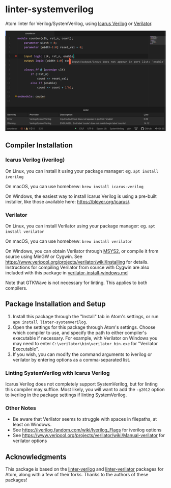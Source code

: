 # linter-systemverilog

Atom linter for Verilog/SystemVerilog, using [Icarus Verilog](http://iverilog.icarus.com) or [Verilator](https://www.veripool.org/wiki/verilator).  

![Screenshot](https://raw.githubusercontent.com/a2k-hanlon/linter-systemverilog/master/screenshot.png)


## Compiler Installation

### Icarus Verilog (iverilog)

On Linux, you can install it using your package manager: eg. ```apt install iverilog```

On macOS, you can use homebrew: ```brew install icarus-verilog```

On Windows, the easiest way to install Icarus Verilog is using a pre-built installer, like those available here: https://bleyer.org/icarus/.

### Verilator

On Linux, you can install Verilator using your package manager: eg. ```apt install verilator```

On macOS, you can use homebrew: ```brew install verilator```

On Windows, you can obtain Verilator through [MSYS2](https://www.msys2.org/), or compile it from source using MinGW or Cygwin. See https://www.veripool.org/projects/verilator/wiki/Installing for details. Instructions for compiling Verilator from source with Cygwin are also included with this package in [verilator-install-windows.md](https://github.com/a2k-hanlon/linter-systemverilog/blob/master/verilator-install-windows.md)

Note that GTKWave is not necessary for linting. This applies to both compilers.


## Package Installation and Setup

1. Install this package through the "Install" tab in Atom's settings, or run ```apm install linter-systemverilog```.
2. Open the settings for this package through Atom's settings. Choose which compiler to use, and specify the path to either compiler's executable if necessary. For example, with Verilator on Windows you may need to enter ```C:\verilator\bin\verilator_bin.exe``` for "Verilator Executable".
3. If you wish, you can modify the command arguments to iverilog or verilator by entering options as a comma-separated list.

### Linting SystemVerilog with Icarus Verilog

Icarus Verilog does not completely support SystemVerilog, but for linting this compiler may suffice. Most likely, you will want to add the ```-g2012``` option to iverilog in the package settings if linting SystemVerilog.

### Other Notes

- Be aware that Verilator seems to struggle with spaces in filepaths, at least on Windows.
- See https://iverilog.fandom.com/wiki/Iverilog_Flags for iverilog options
- See https://www.veripool.org/projects/verilator/wiki/Manual-verilator for verilator options


## Acknowledgments

This package is based on the [linter-verilog](https://github.com/manucorporat/linter-verilog) and [linter-verilator](https://github.com/patstew/linter-verilator) packages for Atom, along with a few of their forks. Thanks to the authors of these packages!
